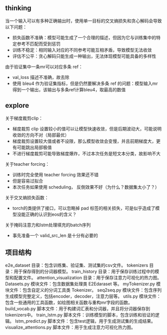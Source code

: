 ## thinking
当一个输入可以有多种正确输出时，使用单一目标的交叉熵损失和贪心解码会导致以下问题：

- 损失函数不准确：模型可能生成了一个合理的描述，但因为它与训练集中的特定参考不匹配而受到惩罚
- 训练不稳定：相同输入对应的不同参考可能互相矛盾，导致模型无法收敛
- 评估不公平：贪心解码只能生成一种输出，无法体现模型可能具备的多样性


由于验证集中一条mr可以对应多条 ref：
- val_loss 描述不准确，故去除
- 使用 bleu4 作为验证集指标，但是仍然要解决多条 ref 的问题：模型输入mr得到一个输出，该输出与多条ref计算bleu4，取最高的数值



## explore

关于梯度裁剪clip：
- 梯度裁剪 clip 设置较小的值可以让模型快速收敛，但是后期波动大，可能说明收敛的方向不对（局部最优）
- 梯度裁剪设置较大值或者不设限，那么模型收敛会变慢，并且前期梯度大，更有可能跳出局部极值
- 不进行梯度裁剪可能导致梯度爆炸，不过本次任务是短文本分类，故影响不大

关于teacher forcing：
- 训练时完全使用 teacher forcing 效果还不错
- 但是容易过拟合
- 本次任务如果使用 scheduling， 反倒效果不好（为什么？数据集太小了？）

关于交叉熵损失函数：
- torch的类提供了接口，可以忽略掉 pad 标签的相关损失，可是似乎造成了模型没能正确的认识到eos的含义？

关于掩码注意力和lstm处理填充的batch序列
- 事先准备一个 valid_src_len 是十分有必要的


## 项目结构
e2e_dataset 目录：包含训练集、验证集、测试集的csv文件。
tokenizers 目录：用于保存得到的分词器模型。
train_history 目录：用于保存训练过程中的模型和配置文件。
attention_visualization 目录：用于保存注意力可视化的热力图。
Datasets.py 模块文件：包含数据集处理类 E2Edaraset 等。
myTokenizer.py 模块文件：包含自定义的分词工具类 Tokenizer。
seq2seq.py 模块文件：包含序列生成模型完整定义，包括encoder，decoder，注意力层等。
utils.py 模块文件：包含一些通用的工具函数，如绘图相关函数与重构mr字段的函数。
build_vocab.py 脚本文件：用于构建词汇表和分词器，并且将分词器保存到 tokenizers中。
train_lstm.py 脚本文件：训练模型的脚本，包含训练和验证的逻辑。
lstm_predict.py 脚本文件：包含test逻辑，用于生成测试集的生成结果。
visualize_attentions.py 脚本文件：用于生成注意力可视化热力图。